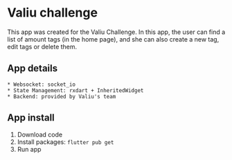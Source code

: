 # Valiu challenge

This app was created for the Valiu Challenge.
In this app, the user can find a list of amount tags (in the home page), and she can also create a new tag, edit tags or delete them.

## App details

    * Websocket: socket_io
    * State Management: rxdart + InheritedWidget
    * Backend: provided by Valiu's team

## App install

1. Download code
2. Install packages: `flutter pub get`
3. Run app
